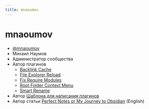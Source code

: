 ```yaml
---
title: mnaoumov
---
```


# mnaoumov

- [@mnaoumov](https://t.me/mnaoumov/)
- Михаил Наумов
- Администратор сообщества
- Автор плагинов
  - [Backlink Cache](../Плагины/Backlink%20Cache.md)
  - [File Explorer Reload](../Плагины/File%20Explorer%20Reload.md)
  - [Fix Require Modules](../Плагины/Fix%20Require%20Modules.md)
  - [Root Folder Context Menu](../Плагины/Root%20Folder%20Context%20Menu.md)
  - [Smart Rename](../Плагины/Smart%20Rename.md)
- Автор [Шаблона для написания плагинов](https://github.com/mnaoumov/generator-obsidian-plugin/)
- Автор статьи [Perfect Notes or My Journey to Obsidian](https://mnaoumov.wordpress.com/2022/05/08/perfect-notes-or-my-journey-to-obsidian/) (English)
